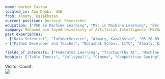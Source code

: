 ```yaml
name: Nurbek Tastan 
located_in: Abu Dhabi, UAE 
from: Almaty, Kazakhstan
current position: Doctoral Researcher 
education: ["PhD in Machine Learning", "MSc in Machine Learning", "BSc in Systems of Information Security"] 
company: Mohamed bin Zayed University of Artificial Intelligence (MBZUAI)
past experiences: 
- ["Data Scientist", "InCyberService", "Almaty, Kazakhstan", "05.20-09.21"]
- ["Python Developer and Teacher", "Bolashak School, IITU", "Almaty, Kazakhstan", "01.18-03.19"]

fields_of_interests: ["Federated Learning", "Trustworthy AI", "Machine Learning", "Computer Vision"]
hobbies: ["Table Tennis", "Volleyball", "Cinema", "Competitive Gaming"] 
```

Visitor Count: <br>
<img src="https://profile-counter.glitch.me/tnurbek/count.svg" />

<!--
**tnurbek/tnurbek** is a ✨ _special_ ✨ repository because its `README.md` (this file) appears on your GitHub profile.

Here are some ideas to get you started:

- 🔭 I’m currently working on ...
- 🌱 I’m currently learning ...
- 👯 I’m looking to collaborate on ...
- 🤔 I’m looking for help with ...
- 💬 Ask me about ...
- 📫 How to reach me: ...
- 😄 Pronouns: ...
- ⚡ Fun fact: ...
-->
